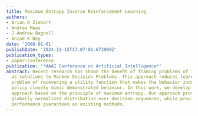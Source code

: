```yaml
---
title: Maximum Entropy Inverse Reinforcement Learning
authors:
- Brian D Ziebart
- Andrew Maas
- J Andrew Bagnell
- Anind K Dey
date: '2008-01-01'
publishDate: '2024-11-15T17:07:01.673009Z'
publication_types:
- paper-conference
publication: '*AAAI Conference on Artificial Intelligence*'
abstract: Recent research has shown the beneﬁt of framing problems of imitation learning
  as solutions to Markov Decision Problems. This approach reduces learning to the
  problem of recovering a utility function that makes the behavior induced by a near-optimal
  policy closely mimic demonstrated behavior. In this work, we develop a probabilistic
  approach based on the principle of maximum entropy. Our approach provides a well-deﬁned,
  globally normalized distribution over decision sequences, while providing the same
  performance guarantees as existing methods.
---
```

